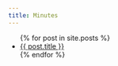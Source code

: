 ```yaml
---
title: Minutes
---
```


<ul>
{% for post in site.posts %}
  <li><a href="{{ site.baseurl }}/{{ post.url }}">{{ post.title }}</a></li>
{% endfor %}
</ul>
